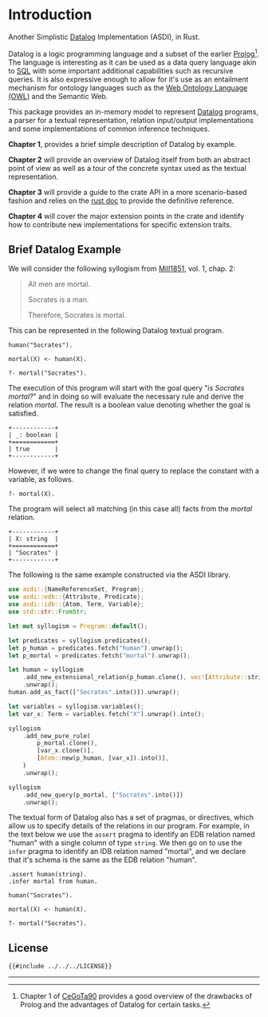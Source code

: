 # Introduction

Another Simplistic [Datalog](https://en.wikipedia.org/wiki/Datalog) Implementation (ASDI), in Rust.

Datalog is a logic programming language and a subset of the earlier [Prolog](https://en.wikipedia.org/wiki/Prolog)[^1].
The language is interesting as it can be used as a data query language akin to [SQL](https://en.wikipedia.org/wiki/SQL)
with some important additional capabilities such as recursive queries. It is also expressive enough to allow for it's
use as an entailment mechanism for ontology languages such as the 
[Web Ontology Language (OWL)](https://en.wikipedia.org/wiki/https://en.wikipedia.org/wiki/Web_Ontology_Language) and 
the Semantic Web.

This package provides an in-memory model to represent [Datalog](https://en.wikipedia.org/wiki/Datalog) programs, a 
parser for a textual representation, relation input/output implementations and some implementations of common inference
techniques.

**Chapter 1**, provides a brief simple description of Datalog by example. 

**Chapter 2** will provide an overview of Datalog itself from both an abstract point of view as well as a tour of the 
concrete syntax used as the textual representation.

**Chapter 3** will provide a guide to the crate API in a more scenario-based fashion and relies on the 
[rust doc](https://docs.rs/asdi/latest/asdi/) to provide the definitive reference.

**Chapter 4** will cover the major extension points in the crate and identify how to contribute new implementations for
specific extension traits.


## Brief Datalog Example

We will consider the following syllogism from <span class="bibref inline">[Mill1851](../reference/references.md#Mill1851), vol. 1, chap. 2</span>:

> All men are mortal.
> 
> Socrates is a man.
> 
> Therefore, Socrates is mortal.

This can be represented in the following Datalog textual program.

```datalog
human("Socrates").

mortal(X) <- human(X).

?- mortal("Socrates").
```

The execution of this program will start with the goal query "_is Socrates mortal?_" and in
doing so will evaluate the necessary rule and derive the relation _mortal_. The result is a
boolean value denoting whether the goal is satisfied.

```text
+------------+
| _: boolean |
+============+
| true       |
+------------+
```

However, if we were to change the final query to replace the constant with a variable, as follows.

```datalog
?- mortal(X).
```

The program will select all matching (in this case all) facts from the _mortal_ relation.

```text
+------------+
| X: string  |
+============+
| "Socrates" |
+------------+
```

The following is the same example constructed via the ASDI library.

```rust
use asdi::{NameReferenceSet, Program};
use asdi::edb::{Attribute, Predicate};
use asdi::idb::{Atom, Term, Variable};
use std::str::FromStr;

let mut syllogism = Program::default();

let predicates = syllogism.predicates();
let p_human = predicates.fetch("human").unwrap();
let p_mortal = predicates.fetch("mortal").unwrap();

let human = syllogism
    .add_new_extensional_relation(p_human.clone(), vec![Attribute::string()])
    .unwrap();
human.add_as_fact(["Socrates".into()]).unwrap();

let variables = syllogism.variables();
let var_x: Term = variables.fetch("X").unwrap().into();

syllogism
    .add_new_pure_rule(
        p_mortal.clone(),
        [var_x.clone()],
        [Atom::new(p_human, [var_x]).into()],
    )
    .unwrap();

syllogism
    .add_new_query(p_mortal, ["Socrates".into()])
    .unwrap();
```

The textual form of Datalog also has a set of pragmas, or directives, which allow us to specify details of the relations
in our program. For example, in the text below we use the `assert` pragma to identify an EDB relation named "human" with
a single column of type `string`. We then go on to use the `infer` pragma to identify an IDB relation named "mortal",
and we declare that it's schema is the same as the EDB relation "human".

```datalog
.assert human(string).
.infer mortal from human.

human("Socrates").

mortal(X) <- human(X).

?- mortal("Socrates").
```

## License

```text
{{#include ../../../LICENSE}}
```

----------

[^1]: Chapter 1 of <span class="bibref inline">[CeGoTa90](../reference/references.md#CeGoTa90)</span> provides a good overview of the drawbacks of Prolog and the advantages of Datalog for certain tasks.
